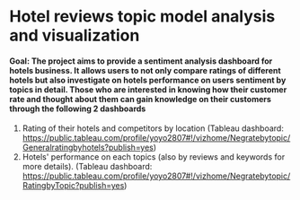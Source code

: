 # Hotel reviews topic model analysis and visualization
#### Goal: The project aims to provide a sentiment analysis dashboard for hotels business. It allows users to not only compare ratings of different hotels but also investigate on hotels performance on users sentiment by topics in detail. Those who are interested in knowing how their customer rate and thought about them can gain knowledge on their customers through the following 2 dashboards
1) Rating of their hotels and competitors by location (Tableau dashboard: https://public.tableau.com/profile/yoyo2807#!/vizhome/Negratebytopic/Generalratingbyhotels?publish=yes) 
2) Hotels' performance on each topics (also by reviews and keywords for more details).  (Tableau dashboard: https://public.tableau.com/profile/yoyo2807#!/vizhome/Negratebytopic/RatingbyTopic?publish=yes) 

